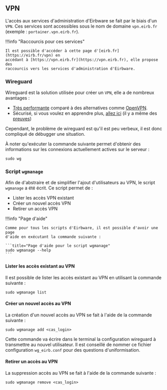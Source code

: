 ## VPN

L'accès aux services d'administration d'Eirbware se fait par le biais d'un
`VPN`. Ces services sont accessibles sous le nom de domaine `vpn.eirb.fr`
(exemple : `portainer.vpn.eirb.fr`).

!!!info "Raccourcis pour ces services"

    Il est possible d'accéder à cette page d'[eirb.fr](https://eirb.fr/vpn) en
    accédant à [https://vpn.eirb.fr](https://vpn.eirb.fr), elle propose des
    raccourcis vers les services d'administration d'Eirbware.

### Wireguard

Wireguard est la solution utilisée pour créer un `VPN`, elle a de nombreux
avantages :

* [Très performante](https://www.wireguard.com/performance/) comparé à des
alternatives comme [OpenVPN](https://openvpn.net/).
* Sécurisé, si vous voulez en apprendre plus, [allez ici](https://www.wireguard.com/protocol/) (il y a même des [preuves](https://www.wireguard.com/formal-verification/))

Cependant, le problème de wireguard est qu'il est peu verbeux, il est donc
compliqué de débugger une situation.

À noter qu'exécuter la commande suivante permet d'obtenir des informations sur
les connexions actuellement actives sur le serveur :

```title="Lister les connexions actives à wireguard"
sudo wg
```

### Script `wgmanage`

Afin de d'abstraire et de simplifier l'ajout d'utilisateurs au VPN, le script
`wgmanage` a été écrit. Ce script permet de :

* Lister les accès VPN existant
* Créer un nouvel accès VPN
* Retirer un accès VPN

!!!info "Page d'aide"

    Comme pour tous les scripts d'Eirbware, il est possible d'avoir une page
    d'aide en exécutant la commande suivante :

    ```title="Page d'aide pour le script wgmanage"
    sudo wgmanage --help
    ```

#### Lister les accès existant au VPN

Il est possible de lister les accès existant au VPN en utilisant la commande
suivante :

```title="Lister les accès existant au VPN"
sudo wgmanage list
```

#### Créer un nouvel accès au VPN

La création d'un nouvel accès au VPN se fait à l'aide de la commande suivante :

```title="Créer un nouvel accès au VPN"
sudo wgmanage add <cas_login>
```

Cette commande va écrire dans le terminal la configuration wireguard à
transmettre au nouvel utilisateur. Il est conseillé de nommer ce fichier
configuration `wg_eirb.conf` pour des questions d'uniformisation.

#### Retirer un accès au VPN

La suppression accès au VPN se fait à l'aide de la commande suivante :

```title="Suppression accès au VPN"
sudo wgmanage remove <cas_login>
```
